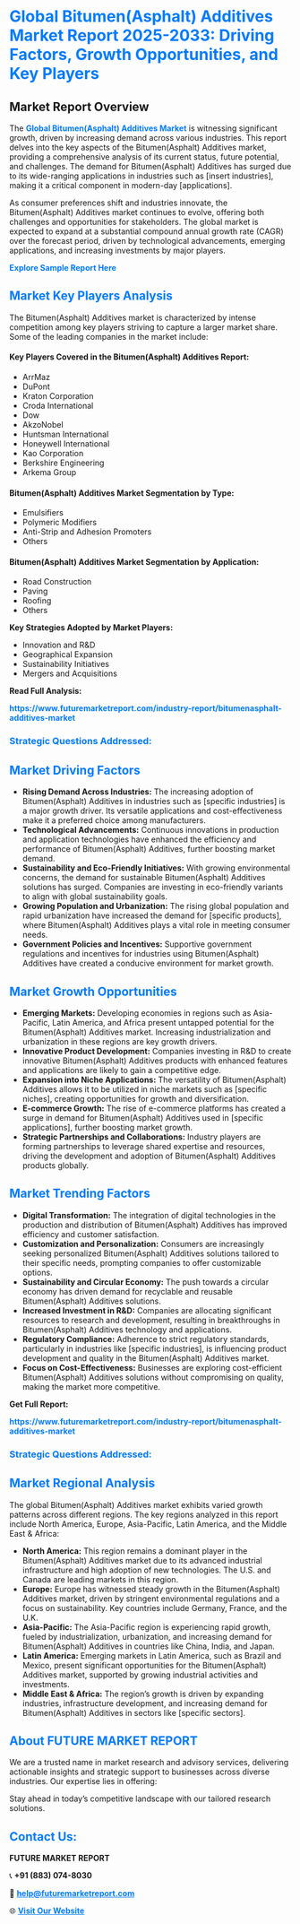 <h1 style="color: #007BFF;">Global Bitumen(Asphalt) Additives Market Report 2025-2033: Driving Factors, Growth Opportunities, and Key Players</h1>

<section id="overview">
<h2>Market Report Overview</h2>
<p>The <a href="https://www.futuremarketreport.com/industry-report/bitumenasphalt-additives-market" style="color: #007BFF; text-decoration: none;"><strong>Global Bitumen(Asphalt) Additives Market</strong></a> is witnessing significant growth, driven by increasing demand across various industries. This report delves into the key aspects of the Bitumen(Asphalt) Additives market, providing a comprehensive analysis of its current status, future potential, and challenges. The demand for Bitumen(Asphalt) Additives has surged due to its wide-ranging applications in industries such as [insert industries], making it a critical component in modern-day [applications].</p>
<p>As consumer preferences shift and industries innovate, the Bitumen(Asphalt) Additives market continues to evolve, offering both challenges and opportunities for stakeholders. The global market is expected to expand at a substantial compound annual growth rate (CAGR) over the forecast period, driven by technological advancements, emerging applications, and increasing investments by major players.</p>
</section>

<section id="overview">
<p><a href="https://www.futuremarketreport.com/request-sample/reportId=115080" style="color: #007BFF; text-decoration: none;"><strong>Explore Sample Report Here</strong></a></p>
</section>

<section id="key-players">
<h2 style="color: #007BFF;">Market Key Players Analysis</h2>
<p>The Bitumen(Asphalt) Additives market is characterized by intense competition among key players striving to capture a larger market share. Some of the leading companies in the market include:</p>
<h4>Key Players Covered in the Bitumen(Asphalt) Additives Report:</h4>
<ul><li>ArrMaz</li><li>DuPont</li><li>Kraton Corporation</li><li>Croda International</li><li>Dow</li><li>AkzoNobel</li><li>Huntsman International</li><li>Honeywell International</li><li>Kao Corporation</li><li>Berkshire Engineering</li><li>Arkema Group</li></ul>
<h4>Bitumen(Asphalt) Additives Market Segmentation by Type:</h4>
<ul><li>Emulsifiers</li><li>Polymeric Modifiers</li><li>Anti-Strip and Adhesion Promoters</li><li>Others</li></ul>

<h4>Bitumen(Asphalt) Additives Market Segmentation by Application:</h4>
<ul><li>Road Construction</li><li>Paving</li><li>Roofing</li><li>Others</li></ul>
<p><strong>Key Strategies Adopted by Market Players:</strong></p>
<ul>
<li>Innovation and R&D</li>
<li>Geographical Expansion</li>
<li>Sustainability Initiatives</li>
<li>Mergers and Acquisitions</li>
</ul>
</section>

<section>
<p><strong>Read Full Analysis: </strong></p><a href="https://www.futuremarketreport.com/industry-report/bitumenasphalt-additives-market" style="color: #007BFF; text-decoration: none;"><strong>https://www.futuremarketreport.com/industry-report/bitumenasphalt-additives-market</strong></a>
<h3 style="color: #007BFF;">Strategic Questions Addressed:</h3>
</section>

<section id="driving-factors">
<h2 style="color: #007BFF;">Market Driving Factors</h2>
<ul>
<li><strong>Rising Demand Across Industries:</strong> The increasing adoption of Bitumen(Asphalt) Additives in industries such as [specific industries] is a major growth driver. Its versatile applications and cost-effectiveness make it a preferred choice among manufacturers.</li>
<li><strong>Technological Advancements:</strong> Continuous innovations in production and application technologies have enhanced the efficiency and performance of Bitumen(Asphalt) Additives, further boosting market demand.</li>
<li><strong>Sustainability and Eco-Friendly Initiatives:</strong> With growing environmental concerns, the demand for sustainable Bitumen(Asphalt) Additives solutions has surged. Companies are investing in eco-friendly variants to align with global sustainability goals.</li>
<li><strong>Growing Population and Urbanization:</strong> The rising global population and rapid urbanization have increased the demand for [specific products], where Bitumen(Asphalt) Additives plays a vital role in meeting consumer needs.</li>
<li><strong>Government Policies and Incentives:</strong> Supportive government regulations and incentives for industries using Bitumen(Asphalt) Additives have created a conducive environment for market growth.</li>
</ul>
</section>

<section id="growth-opportunities">
<h2 style="color: #007BFF;">Market Growth Opportunities</h2>
<ul>
<li><strong>Emerging Markets:</strong> Developing economies in regions such as Asia-Pacific, Latin America, and Africa present untapped potential for the Bitumen(Asphalt) Additives market. Increasing industrialization and urbanization in these regions are key growth drivers.</li>
<li><strong>Innovative Product Development:</strong> Companies investing in R&D to create innovative Bitumen(Asphalt) Additives products with enhanced features and applications are likely to gain a competitive edge.</li>
<li><strong>Expansion into Niche Applications:</strong> The versatility of Bitumen(Asphalt) Additives allows it to be utilized in niche markets such as [specific niches], creating opportunities for growth and diversification.</li>
<li><strong>E-commerce Growth:</strong> The rise of e-commerce platforms has created a surge in demand for Bitumen(Asphalt) Additives used in [specific applications], further boosting market growth.</li>
<li><strong>Strategic Partnerships and Collaborations:</strong> Industry players are forming partnerships to leverage shared expertise and resources, driving the development and adoption of Bitumen(Asphalt) Additives products globally.</li>
</ul>
</section>

<section id="trending-factors">
<h2 style="color: #007BFF;">Market Trending Factors</h2>
<ul>
<li><strong>Digital Transformation:</strong> The integration of digital technologies in the production and distribution of Bitumen(Asphalt) Additives has improved efficiency and customer satisfaction.</li>
<li><strong>Customization and Personalization:</strong> Consumers are increasingly seeking personalized Bitumen(Asphalt) Additives solutions tailored to their specific needs, prompting companies to offer customizable options.</li>
<li><strong>Sustainability and Circular Economy:</strong> The push towards a circular economy has driven demand for recyclable and reusable Bitumen(Asphalt) Additives solutions.</li>
<li><strong>Increased Investment in R&D:</strong> Companies are allocating significant resources to research and development, resulting in breakthroughs in Bitumen(Asphalt) Additives technology and applications.</li>
<li><strong>Regulatory Compliance:</strong> Adherence to strict regulatory standards, particularly in industries like [specific industries], is influencing product development and quality in the Bitumen(Asphalt) Additives market.</li>
<li><strong>Focus on Cost-Effectiveness:</strong> Businesses are exploring cost-efficient Bitumen(Asphalt) Additives solutions without compromising on quality, making the market more competitive.</li>
</ul>
</section>

<section>
<p><strong>Get Full Report: </strong></p><a href="https://www.futuremarketreport.com/industry-report/bitumenasphalt-additives-market" style="color: #007BFF; text-decoration: none;"><strong>https://www.futuremarketreport.com/industry-report/bitumenasphalt-additives-market</strong></a>
<h3 style="color: #007BFF;">Strategic Questions Addressed:</h3>
</section>


<section id="regional-analysis">
<h2 style="color: #007BFF;">Market Regional Analysis</h2>
<p>The global Bitumen(Asphalt) Additives market exhibits varied growth patterns across different regions. The key regions analyzed in this report include North America, Europe, Asia-Pacific, Latin America, and the Middle East & Africa:</p>
<ul>
<li><strong>North America:</strong> This region remains a dominant player in the Bitumen(Asphalt) Additives market due to its advanced industrial infrastructure and high adoption of new technologies. The U.S. and Canada are leading markets in this region.</li>
<li><strong>Europe:</strong> Europe has witnessed steady growth in the Bitumen(Asphalt) Additives market, driven by stringent environmental regulations and a focus on sustainability. Key countries include Germany, France, and the U.K.</li>
<li><strong>Asia-Pacific:</strong> The Asia-Pacific region is experiencing rapid growth, fueled by industrialization, urbanization, and increasing demand for Bitumen(Asphalt) Additives in countries like China, India, and Japan.</li>
<li><strong>Latin America:</strong> Emerging markets in Latin America, such as Brazil and Mexico, present significant opportunities for the Bitumen(Asphalt) Additives market, supported by growing industrial activities and investments.</li>
<li><strong>Middle East & Africa:</strong> The region’s growth is driven by expanding industries, infrastructure development, and increasing demand for Bitumen(Asphalt) Additives in sectors like [specific sectors].</li>
</ul>
</section>

<footer>
<h2 style="color: #007BFF;">About FUTURE MARKET REPORT</h2>
<p>We are a trusted name in market research and advisory services, delivering actionable insights and strategic support to businesses across diverse industries. Our expertise lies in offering:</p>

<p>Stay ahead in today’s competitive landscape with our tailored research solutions.</p>

<h2 style="color: #007BFF;">Contact Us:</h2>
<p><strong>FUTURE MARKET REPORT</strong></p>
<p>📞 <strong>+91 (883) 074-8030</strong></p>
<p>📧 <strong><a href="mailto:help@futuremarketreport.com" style="color: #007BFF;">help@futuremarketreport.com</a></strong></p>
<p>🌐 <strong><a href="https://www.futuremarketreport.com/" style="color: #007BFF;">Visit Our Website</a></strong></p>
</footer>